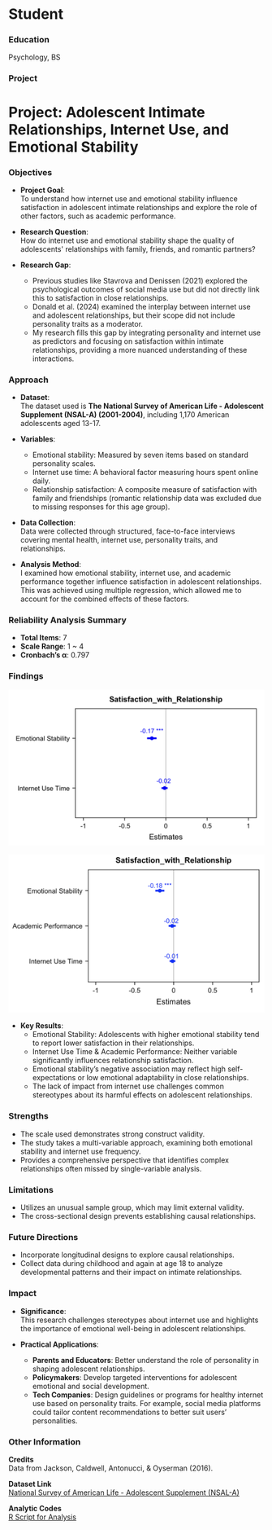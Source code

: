 # Student

### Education
Psychology, BS

### Project
# Project: Adolescent Intimate Relationships, Internet Use, and Emotional Stability

### Objectives
- **Project Goal**:  
  To understand how internet use and emotional stability influence satisfaction in adolescent intimate relationships and explore the role of other factors, such as academic performance.

- **Research Question**:  
  How do internet use and emotional stability shape the quality of adolescents' relationships with family, friends, and romantic partners?

- **Research Gap**:  
  - Previous studies like Stavrova and Denissen (2021) explored the psychological outcomes of social media use but did not directly link this to satisfaction in close relationships.  
  - Donald et al. (2024) examined the interplay between internet use and adolescent relationships, but their scope did not include personality traits as a moderator.  
  - My research fills this gap by integrating personality and internet use as predictors and focusing on satisfaction within intimate relationships, providing a more nuanced understanding of these interactions.

### Approach
- **Dataset**:  
  The dataset used is **The National Survey of American Life - Adolescent Supplement (NSAL-A) (2001-2004)**, including 1,170 American adolescents aged 13-17.

- **Variables**:  
  - Emotional stability: Measured by seven items based on standard personality scales.  
  - Internet use time: A behavioral factor measuring hours spent online daily.  
  - Relationship satisfaction: A composite measure of satisfaction with family and friendships (romantic relationship data was excluded due to missing responses for this age group).

- **Data Collection**:  
  Data were collected through structured, face-to-face interviews covering mental health, internet use, personality traits, and relationships.

- **Analysis Method**:  
  I examined how emotional stability, internet use, and academic performance together influence satisfaction in adolescent relationships. This was achieved using multiple regression, which 
allowed me to account for the combined effects of these factors.

### **Reliability Analysis Summary**
- **Total Items**: 7  
- **Scale Range**: 1 ~ 4  
- **Cronbach’s α**: 0.797

### Findings
![Description of Image 2](./assets/Screenshot%202024-12-03%20at%206.57.46%20PM.png)

![Description of Image 1](./assets/Screenshot%202024-11-29%20at%204.56.08%20PM.png)

- **Key Results**:  
  - Emotional Stability: Adolescents with higher emotional stability tend to report lower satisfaction in their relationships.  
  - Internet Use Time & Academic Performance: Neither variable significantly influences relationship satisfaction.
  - Emotional stability’s negative association may reflect high self-expectations or low emotional adaptability in close relationships.  
  - The lack of impact from internet use challenges common stereotypes about its harmful effects on adolescent relationships.
    
### Strengths
- The scale used demonstrates strong construct validity.
- The study takes a multi-variable approach, examining both emotional stability and internet use frequency.
- Provides a comprehensive perspective that identifies complex relationships often missed by single-variable analysis.

### Limitations
- Utilizes an unusual sample group, which may limit external validity.
- The cross-sectional design prevents establishing causal relationships.

### Future Directions
- Incorporate longitudinal designs to explore causal relationships.
- Collect data during childhood and again at age 18 to analyze developmental patterns and their impact on intimate relationships.
    
### Impact
- **Significance**:  
  This research challenges stereotypes about internet use and highlights the importance of emotional well-being in adolescent relationships.

- **Practical Applications**:  
  - **Parents and Educators**: Better understand the role of personality in shaping adolescent relationships.  
  - **Policymakers**: Develop targeted interventions for adolescent emotional and social development.  
  - **Tech Companies**: Design guidelines or programs for healthy internet use based on personality traits. For example, social media platforms could tailor content recommendations to better suit users’ personalities.


### Other Information

**Credits**  
Data from Jackson, Caldwell, Antonucci, & Oyserman (2016).  

**Dataset Link**  
[National Survey of American Life - Adolescent Supplement (NSAL-A)](https://www.icpsr.umich.edu/web/ICPSR/studies/36380)  

**Analytic Codes**  
[R Script for Analysis](https://github.com/s41742/My-project-/blob/main/psy329%20project%20SabrinaXu.Rmd)
